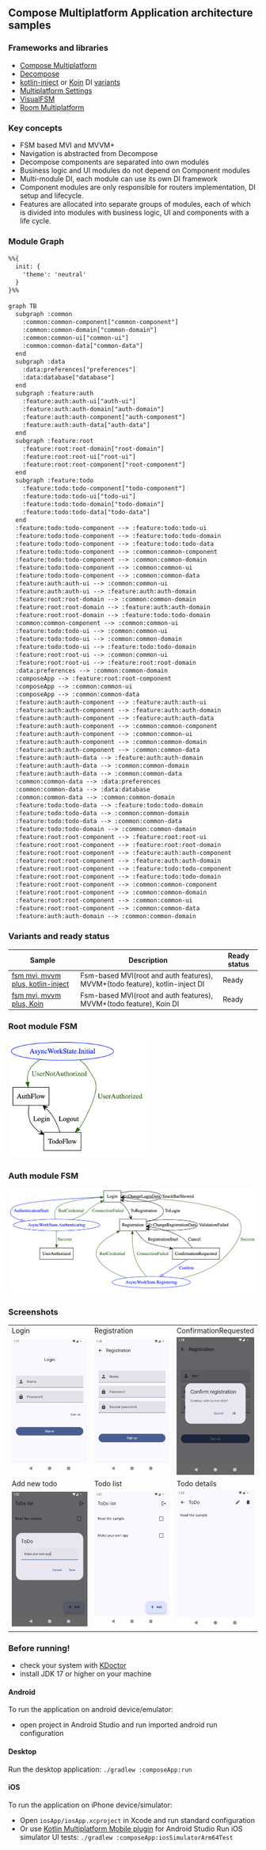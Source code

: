 ## Compose Multiplatform Application architecture samples

### Frameworks and libraries

- [Compose Multiplatform](https://github.com/JetBrains/compose-multiplatform)
- [Decompose](https://github.com/arkivanov/Decompose)
- [kotlin-inject](https://github.com/InsertKoinIO/koin) or [Koin](https://github.com/InsertKoinIO/koin) DI [variants](#variants-and-ready-status)
- [Multiplatform Settings](https://github.com/russhwolf/multiplatform-settings)
- [VisualFSM](https://github.com/Kontur-Mobile/VisualFSM)
- [Room Multiplatform](https://developer.android.com/kotlin/multiplatform/room)

### Key concepts

- FSM based MVI and MVVM+
- Navigation is abstracted from Decompose
- Decompose components are separated into own modules
- Business logic and UI modules do not depend on Component modules
- Multi-module DI, each module can use its own DI framework
- Component modules are only responsible for routers implementation, DI setup and lifecycle.
- Features are allocated into separate groups of modules,
  each of which is divided into modules with business logic, UI and components with a life cycle.

### Module Graph

```mermaid
%%{
  init: {
    'theme': 'neutral'
  }
}%%

graph TB
  subgraph :common
    :common:common-component["common-component"]
    :common:common-domain["common-domain"]
    :common:common-ui["common-ui"]
    :common:common-data["common-data"]
  end
  subgraph :data
    :data:preferences["preferences"]
    :data:database["database"]
  end
  subgraph :feature:auth
    :feature:auth:auth-ui["auth-ui"]
    :feature:auth:auth-domain["auth-domain"]
    :feature:auth:auth-component["auth-component"]
    :feature:auth:auth-data["auth-data"]
  end
  subgraph :feature:root
    :feature:root:root-domain["root-domain"]
    :feature:root:root-ui["root-ui"]
    :feature:root:root-component["root-component"]
  end
  subgraph :feature:todo
    :feature:todo:todo-component["todo-component"]
    :feature:todo:todo-ui["todo-ui"]
    :feature:todo:todo-domain["todo-domain"]
    :feature:todo:todo-data["todo-data"]
  end
  :feature:todo:todo-component --> :feature:todo:todo-ui
  :feature:todo:todo-component --> :feature:todo:todo-domain
  :feature:todo:todo-component --> :feature:todo:todo-data
  :feature:todo:todo-component --> :common:common-component
  :feature:todo:todo-component --> :common:common-domain
  :feature:todo:todo-component --> :common:common-ui
  :feature:todo:todo-component --> :common:common-data
  :feature:auth:auth-ui --> :common:common-ui
  :feature:auth:auth-ui --> :feature:auth:auth-domain
  :feature:root:root-domain --> :common:common-domain
  :feature:root:root-domain --> :feature:auth:auth-domain
  :feature:root:root-domain --> :feature:todo:todo-domain
  :common:common-component --> :common:common-ui
  :feature:todo:todo-ui --> :common:common-ui
  :feature:todo:todo-ui --> :common:common-domain
  :feature:todo:todo-ui --> :feature:todo:todo-domain
  :feature:root:root-ui --> :common:common-ui
  :feature:root:root-ui --> :feature:root:root-domain
  :data:preferences --> :common:common-domain
  :composeApp --> :feature:root:root-component
  :composeApp --> :common:common-ui
  :composeApp --> :common:common-data
  :feature:auth:auth-component --> :feature:auth:auth-ui
  :feature:auth:auth-component --> :feature:auth:auth-domain
  :feature:auth:auth-component --> :feature:auth:auth-data
  :feature:auth:auth-component --> :common:common-component
  :feature:auth:auth-component --> :common:common-ui
  :feature:auth:auth-component --> :common:common-domain
  :feature:auth:auth-component --> :common:common-data
  :feature:auth:auth-data --> :feature:auth:auth-domain
  :feature:auth:auth-data --> :common:common-domain
  :feature:auth:auth-data --> :common:common-data
  :common:common-data --> :data:preferences
  :common:common-data --> :data:database
  :common:common-data --> :common:common-domain
  :feature:todo:todo-data --> :feature:todo:todo-domain
  :feature:todo:todo-data --> :common:common-domain
  :feature:todo:todo-data --> :common:common-data
  :feature:todo:todo-domain --> :common:common-domain
  :feature:root:root-component --> :feature:root:root-ui
  :feature:root:root-component --> :feature:root:root-domain
  :feature:root:root-component --> :feature:auth:auth-component
  :feature:root:root-component --> :feature:auth:auth-domain
  :feature:root:root-component --> :feature:todo:todo-component
  :feature:root:root-component --> :feature:todo:todo-domain
  :feature:root:root-component --> :common:common-component
  :feature:root:root-component --> :common:common-domain
  :feature:root:root-component --> :common:common-ui
  :feature:root:root-component --> :common:common-data
  :feature:auth:auth-domain --> :common:common-domain
```

### Variants and ready status

| Sample                                                                                                        | Description                                                                  | Ready status     |
|---------------------------------------------------------------------------------------------------------------|------------------------------------------------------------------------------|------------------|
| [fsm mvi, mvvm plus, kotlin-inject](https://github.com/VasilyRylov/architecture-samples/tree/main)            | Fsm-based MVI(root and auth features), MVVM+(todo feature), kotlin-inject DI | Ready            |
| [fsm mvi, mvvm plus, Koin](https://github.com/VasilyRylov/architecture-samples/tree/mvi-and-mvvm-koin)        | Fsm-based MVI(root and auth features), MVVM+(todo feature), Koin DI          | Ready            |

### Root module FSM

<img src="doc/img/rootfsm.png" alt="graph" width="280"/>

### Auth module FSM

<img src="doc/img/authfsm.png" alt="graph"/>

### Screenshots

<table width="100%">
  <tr>
  <td width="33%">Login</td>
  <td width="33%">Registration</td>
  <td width="33%">ConfirmationRequested</td>
  </tr>
  <tr>
  <td width="33%"><img src="./doc/img/screen/auth1.png"/></td>
  <td width="33%"><img src="./doc/img/screen/auth2.png"/></td>
  <td width="33%"><img src="./doc/img/screen/auth3.png"/></td>
  </tr>
  <tr>
  <td width="33%">Add new todo</td>
  <td width="33%">Todo list</td>
  <td width="33%">Todo details</td>
  </tr>
  <tr>
  <td width="33%"><img src="./doc/img/screen/todo1.png"/></td>
  <td width="33%"><img src="./doc/img/screen/todo3.png"/></td>
  <td width="33%"><img src="./doc/img/screen/todo2.png"/></td>
  </tr>
</table>

### Before running!

- check your system with [KDoctor](https://github.com/Kotlin/kdoctor)
- install JDK 17 or higher on your machine

#### Android

To run the application on android device/emulator:

- open project in Android Studio and run imported android run configuration

#### Desktop

Run the desktop application: `./gradlew :composeApp:run`

#### iOS

To run the application on iPhone device/simulator:

- Open `iosApp/iosApp.xcproject` in Xcode and run standard configuration
- Or
  use [Kotlin Multiplatform Mobile plugin](https://plugins.jetbrains.com/plugin/14936-kotlin-multiplatform-mobile)
  for Android Studio
  Run iOS simulator UI tests: `./gradlew :composeApp:iosSimulatorArm64Test`